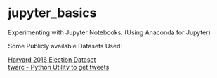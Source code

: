 # jupyter_basics
Experimenting with Jupyter Notebooks. (Using Anaconda for Jupyter)

Some Publicly available Datasets Used:

[Harvard 2016 Election Dataset](https://dataverse.harvard.edu/dataset.xhtml?persistentId=doi:10.7910/DVN/PDI7IN)  
[twarc - Python Utility to get tweets](https://github.com/DocNow/twarc)
